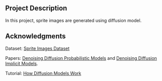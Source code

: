 ## Project Description

In this project, sprite images are generated using diffusion model.

## Acknowledgments

Dataset: [Sprite Images Dataset](https://huggingface.co/datasets/ashis-palai/sprites_image_dataset/tree/main)

Papers: [Denoising Diffusion Probabilistic Models](https://arxiv.org/abs/2006.11239) and [Denoising Diffusion Implicit Models](https://arxiv.org/abs/2010.02502).

Tutorial: [How Diffusion Models Work](https://learn.deeplearning.ai/courses/diffusion-models/lesson/xb8aa/introduction)

